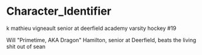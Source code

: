 # Character_Identifier
k
mathieu vigneault senior at deerfield academy varsity hockey #19

Will "Primetime, AKA Dragon" Hamilton, senior at Deerfield, beats the living shit out of sean
